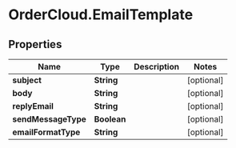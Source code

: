 # OrderCloud.EmailTemplate

## Properties
Name | Type | Description | Notes
------------ | ------------- | ------------- | -------------
**subject** | **String** |  | [optional] 
**body** | **String** |  | [optional] 
**replyEmail** | **String** |  | [optional] 
**sendMessageType** | **Boolean** |  | [optional] 
**emailFormatType** | **String** |  | [optional] 


